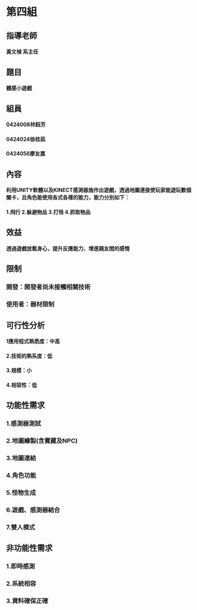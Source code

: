# 第四組
## 指導老師 
#### 黃文楨 系主任
## 題目  
#### 體感小遊戲
## 組員  
#### 0424008林鈺芳
#### 0424024徐桂茹
#### 0424056廖友嘉
## 內容
#### 利用UNITY軟體以及KINECT感測器施作出遊戲，透過地圖連接使玩家能遊玩數個關卡，且角色能使用各式各樣的能力，能力分別如下：
#### 1.飛行 2.躲避物品 3.打怪 4.抓取物品 
## 效益
#### 透過遊戲放鬆身心，提升反應能力、增進親友間的感情
## 限制
### 開發：開發者尚未接觸相關技術
### 使用者：器材限制
## 可行性分析
#### 1應用程式熟悉度：中高
#### 2.技術的熟系度：低
#### 3.規模：小
#### 4.相容性：低
## 功能性需求
### 1.感測器測試
### 2.地圖繪製(含寶藏及NPC)
### 3.地圖連結
### 4.角色功能
### 5.怪物生成
### 6.遊戲、感測器結合
### 7.雙人模式
## 非功能性需求
### 1.即時感測
### 2.系統相容
### 3.資料確保正確
